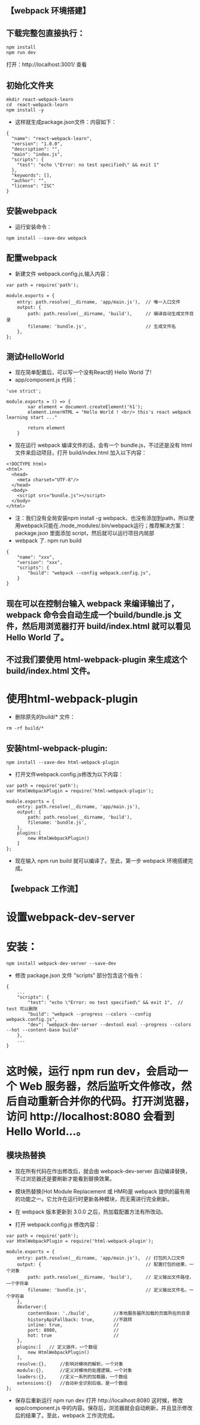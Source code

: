 ##  【webpack 环境搭建】

## 下载完整包直接执行：
```
npm install
npm run dev
```
打开：http://localhost:3001/ 查看


## 初始化文件夹
```
mkdir react-webpack-learn
cd  react-webpack-learn
npm install -y
```
*   这样就生成package.json文件：内容如下：
```
{
  "name": "react-webpack-learn",
  "version": "1.0.0",
  "description": "",
  "main": "index.js",
  "scripts": {
    "test": "echo \"Error: no test specified\" && exit 1"
  },
  "keywords": [],
  "author": "",
  "license": "ISC"
}
```

## 安装webpack
*   运行安装命令：
```
npm install --save-dev webpack
```

## 配置webpack
*   新建文件 webpack.config.js,输入内容：
```
var path = require('path');

module.exports = {
    entry: path.resolve(__dirname, 'app/main.js'),  // 唯一入口文件
    output: {
        path: path.resolve(__dirname, 'build'),     // 编译自动生成文件目录
        filename: 'bundle.js',                      // 生成文件名
    },
};
```

## 测试HelloWorld
*   现在简单配置后，可以写一个没有React的 Hello World 了!
*   app/component.js 代码：
```
'use strict';

module.exports = () => {
        var element = document.createElement('h1');
        element.innerHTML = "Hello World ! <br/> this's react webpack learning start ..."

        return element
    }
```
*   现在运行 webpack 编译文件的话，会有一个 bundle.js，不过还是没有 html 文件来启动项目，打开 build/index.html 加入以下内容：
```
<!DOCTYPE html>
<html>
  <head>
    <meta charset="UTF-8"/>
  </head>
  <body>
    <script src="bundle.js"></script>
  </body>
</html>
```
*   注：我们没有全局安装npm install -g webpack、也没有添加到path，所以使用webpack只能在./node_modules/.bin/webpack运行；推荐解决方案：package.json 里面添加 script，然后就可以运行项目内局部
*   webpack 了.      npm run build
```
{
    "name": "xxx",
    "version": "xxx",
    "scripts": {
        "build": "webpack --config webpack.config.js",
    }
}
```


##   现在可以在控制台输入 webpack 来编译输出了，webpack 命令会自动生成一个build/bundle.js 文件，然后用浏览器打开 build/index.html 就可以看见 Hello World 了。
##   不过我们要使用 html-webpack-plugin 来生成这个 build/index.html 文件。

#   使用html-webpack-plugin
*   删除原先的build/* 文件：
```
rm -rf build/*
```

## 安装html-webpack-plugin:
```
npm install --save-dev html-webpack-plugin
```   

*   打开文件webpack.config.js修改为以下内容：
```
var path = require('path');
var HtmlWebpackPlugin = require('html-webpack-plugin');

module.exports = {
    entry: path.resolve(__dirname, 'app/main.js'),
    output: {
        path: path.resolve(__dirname, 'build'),
        filename: 'bundle.js',
    },
    plugins:[
        new HtmlWebpackPlugin()
    ]
};
```

*   现在输入 npm run build 就可以编译了。至此，第一步 webpack 环境搭建完成。




##  【webpack 工作流】
#   设置webpack-dev-server
#   安装：
```
npm install webpack-dev-server --save-dev
```
*   修改 package.json 文件 "scripts" 部分包含这个指令：
```
{
    ...
    "scripts": {
        "test": "echo \"Error: no test specified\" && exit 1",  // test 可以删除
        "build": "webpack --progress --colors --config webpack.config.js",
        "dev": "webpack-dev-server --devtool eval --progress --colors --hot --content-base build"
    },
    ...
}
```
#   这时候，运行 npm run dev，会启动一个 Web 服务器，然后监听文件修改，然后自动重新合并你的代码。打开浏览器，访问 http://localhost:8080 会看到Hello World...。

##  模块热替换
*   现在所有代码在作出修改后，就会由 webpack-dev-server 自动编译替换，不过浏览器还是要刷新才能看到替换效果。
*   模块热替换(Hot Module Replacement 或 HMR)是 webpack 提供的最有用的功能之一。它允许在运行时更新各种模块，而无需进行完全刷新。

*   在 webpack 版本更新到 3.0.0 之后，热加载配置方法有所改动。
*   打开 webpack.config.js 修改内容：
```
var path = require('path');
var HtmlWebpackPlugin = require('html-webpack-plugin');

module.exports = {
    entry: path.resolve(__dirname, 'app/main.js'),  // 打包的入口文件
    output: {                                       // 配置打包的结果，一个对象
        path: path.resolve(__dirname, 'build'),     // 定义输出文件路径，一个字符串
        filename: 'bundle.js',                      // 定义输出文件名，一个字符串
    },
    devServer:{
        contentBase: './build',         //本地服务器所加载的页面所在的目录 
        historyApiFallback: true,       //不跳转
        inline: true,                   //
        port: 8080,                     //
        hot: true                       //
    },
    plugins:[   // 定义插件，一个数组
        new HtmlWebpackPlugin()
    ],
    resolve:{},     //影响对模块的解析，一个对象
    module:{},      //定义对模块的处理逻辑，一个对象
    loaders:{},     //定义一系列的加载器，一个数组
    extensions:{}   //自动补全识别后缀，是一个数组
};
```
*   保存后重新运行 npm run dev 打开 http://localhost:8080 这时候，修改 app/component.js 中的内容。保存后，浏览器就会自动刷新，并且显示修改后的结果了。至此，webpack 工作流完成。


